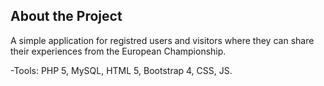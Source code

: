 ## About the Project
A simple application for registred users and visitors where they can share their experiences from the European Championship.

-Tools: PHP 5, MySQL, HTML 5, Bootstrap 4, CSS, JS.

